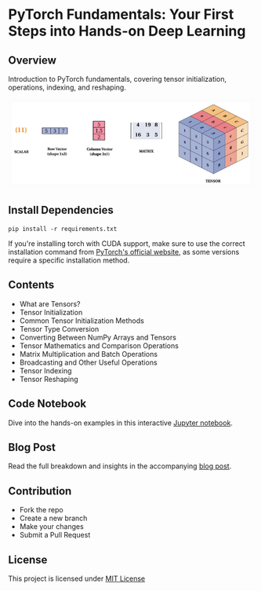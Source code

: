# PyTorch Fundamentals: Your First Steps into Hands-on Deep Learning

## Overview  
Introduction to PyTorch fundamentals, covering tensor initialization, operations, indexing, and reshaping.

![image](./assets/tensor.png)

## Install Dependencies
```
pip install -r requirements.txt
```
If you're installing torch with CUDA support, make sure to use the correct installation command from [PyTorch's official website](https://pytorch.org/get-started/locally/), as some versions require a specific installation method.

## Contents

- What are Tensors?
- Tensor Initialization
- Common Tensor Initialization Methods
- Tensor Type Conversion
- Converting Between NumPy Arrays and Tensors
- Tensor Mathematics and Comparison Operations
- Matrix Multiplication and Batch Operations
- Broadcasting and Other Useful Operations
- Tensor Indexing
- Tensor Reshaping

## Code Notebook

Dive into the hands-on examples in this interactive [Jupyter notebook](pytorch_fundamentals.ipynb). 

## Blog Post

Read the full breakdown and insights in the accompanying [blog post](https://awesomeneuron.substack.com/p/pytorch-fundamentals-your-first-steps).

## Contribution

- Fork the repo
- Create a new branch
- Make your changes
- Submit a Pull Request

## License

This project is licensed under [MIT License](./LICENSE)